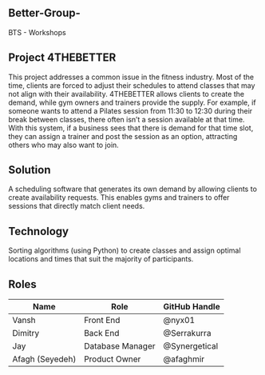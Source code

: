 ## Better-Group-
BTS - Workshops 


## Project 4THEBETTER
This project addresses a common issue in the fitness industry. Most of the time, clients are forced to adjust their schedules to attend classes that may not align with their availability. 4THEBETTER allows clients to create the demand, while gym owners and trainers provide the supply. For example, if someone wants to attend a Pilates session from 11:30 to 12:30 during their break between classes, there often isn’t a session available at that time. With this system, if a business sees that there is demand for that time slot, they can assign a trainer and post the session as an option, attracting others who may also want to join.



## Solution

A scheduling software that generates its own demand by allowing clients to create availability requests. This enables gyms and trainers to offer sessions that directly match client needs.


## Technology
Sorting algorithms (using Python) to create classes and assign optimal locations and times that suit the majority of participants.


## Roles
| Name             | Role             | GitHub Handle   |
|------------------|------------------|-----------------|
| Vansh            | Front End        | @nyx01          |
| Dimitry          | Back End         | @Serrakurra     |
| Jay              | Database Manager | @Synergetical   |
| Afagh (Seyedeh)  | Product Owner    | @afaghmir       |





